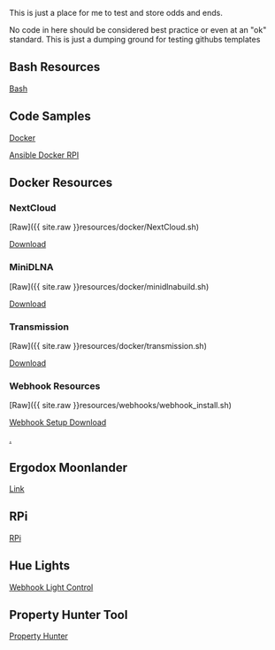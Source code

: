 This is just a place for me to test and store odds and ends.

No code in here should be considered best practice or even at an "ok" standard. This is just a dumping ground for testing githubs templates

## Bash Resources

[Bash](pages/bash.md)
## Code Samples

[Docker](pages/docker.md)

[Ansible Docker RPI](pages/docker-rpi-ansible.md)

## Docker Resources



### NextCloud

[Raw]({{ site.raw }}resources/docker/NextCloud.sh)

[Download](resources/docker/NextCloud.sh)

### MiniDLNA

[Raw]({{ site.raw }}resources/docker/minidlnabuild.sh)

[Download](resources/docker/minidlnabuild.sh)

### Transmission

[Raw]({{ site.raw }}resources/docker/transmission.sh)

[Download](resources/docker/transmission.sh)

### Webhook Resources

[Raw]({{ site.raw }}resources/webhooks/webhook_install.sh)

[Webhook Setup Download](resources/webhooks/webhook_install.sh)

[.](resources/location/stat.txt)

## Ergodox Moonlander

[Link](pages/moonlander.md)

## RPi

[RPi](pages/rpi.md)

## Hue Lights

[Webhook Light Control](pages/hue.md)

## Property Hunter Tool

[Property Hunter](pages/propertyhunter.md)
